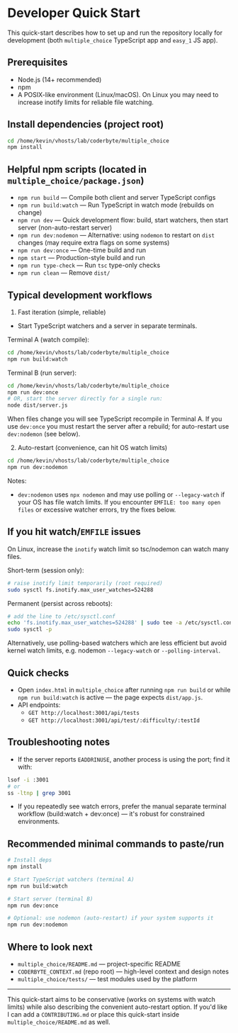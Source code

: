 # Developer Quick Start

This quick-start describes how to set up and run the repository locally for development (both `multiple_choice` TypeScript app and `easy_1` JS app).

## Prerequisites
- Node.js (14+ recommended)
- npm
- A POSIX-like environment (Linux/macOS). On Linux you may need to increase inotify limits for reliable file watching.

## Install dependencies (project root)
```bash
cd /home/kevin/vhosts/lab/coderbyte/multiple_choice
npm install
```

## Helpful npm scripts (located in `multiple_choice/package.json`)
- `npm run build` — Compile both client and server TypeScript configs
- `npm run build:watch` — Run TypeScript in watch mode (rebuilds on change)
- `npm run dev` — Quick development flow: build, start watchers, then start server (non-auto-restart server)
- `npm run dev:nodemon` — Alternative: using `nodemon` to restart on `dist` changes (may require extra flags on some systems)
- `npm run dev:once` — One-time build and run
- `npm start` — Production-style build and run
- `npm run type-check` — Run `tsc` type-only checks
- `npm run clean` — Remove `dist/`

## Typical development workflows

1) Fast iteration (simple, reliable)

- Start TypeScript watchers and a server in separate terminals.

Terminal A (watch compile):
```bash
cd /home/kevin/vhosts/lab/coderbyte/multiple_choice
npm run build:watch
```

Terminal B (run server):
```bash
cd /home/kevin/vhosts/lab/coderbyte/multiple_choice
npm run dev:once
# OR, start the server directly for a single run:
node dist/server.js
```

When files change you will see TypeScript recompile in Terminal A. If you use `dev:once` you must restart the server after a rebuild; for auto-restart use `dev:nodemon` (see below).

2) Auto-restart (convenience, can hit OS watch limits)

```bash
cd /home/kevin/vhosts/lab/coderbyte/multiple_choice
npm run dev:nodemon
```

Notes:
- `dev:nodemon` uses `npx nodemon` and may use polling or `--legacy-watch` if your OS has file watch limits. If you encounter `EMFILE: too many open files` or excessive watcher errors, try the fixes below.

## If you hit watch/`EMFILE` issues

On Linux, increase the `inotify` watch limit so tsc/nodemon can watch many files.

Short-term (session only):
```bash
# raise inotify limit temporarily (root required)
sudo sysctl fs.inotify.max_user_watches=524288
```

Permanent (persist across reboots):
```bash
# add the line to /etc/sysctl.conf
echo 'fs.inotify.max_user_watches=524288' | sudo tee -a /etc/sysctl.conf
sudo sysctl -p
```

Alternatively, use polling-based watchers which are less efficient but avoid kernel watch limits, e.g. nodemon `--legacy-watch` or `--polling-interval`.

## Quick checks
- Open `index.html` in `multiple_choice` after running `npm run build` or while `npm run build:watch` is active — the page expects `dist/app.js`.
- API endpoints:
  - `GET http://localhost:3001/api/tests`
  - `GET http://localhost:3001/api/test/:difficulty/:testId`

## Troubleshooting notes
- If the server reports `EADDRINUSE`, another process is using the port; find it with:
```bash
lsof -i :3001
# or
ss -ltnp | grep 3001
```
- If you repeatedly see watch errors, prefer the manual separate terminal workflow (build:watch + dev:once) — it's robust for constrained environments.

## Recommended minimal commands to paste/run
```bash
# Install deps
npm install

# Start TypeScript watchers (terminal A)
npm run build:watch

# Start server (terminal B)
npm run dev:once

# Optional: use nodemon (auto-restart) if your system supports it
npm run dev:nodemon
```

## Where to look next
- `multiple_choice/README.md` — project-specific README
- `CODERBYTE_CONTEXT.md` (repo root) — high-level context and design notes
- `multiple_choice/tests/` — test modules used by the platform

---
This quick-start aims to be conservative (works on systems with watch limits) while also describing the convenient auto-restart option. If you'd like I can add a `CONTRIBUTING.md` or place this quick-start inside `multiple_choice/README.md` as well.